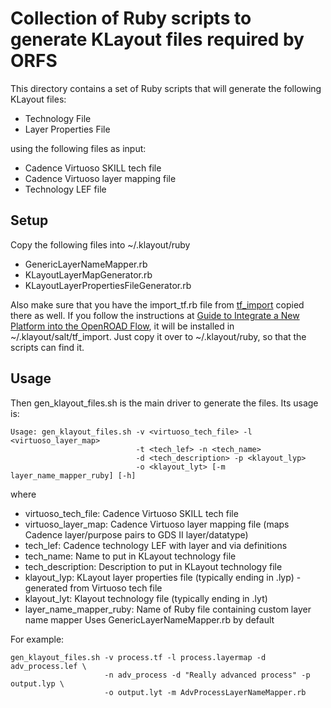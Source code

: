 # Collection of Ruby scripts to generate KLayout files required by ORFS

This directory contains a set of Ruby scripts that will generate the following KLayout files:

- Technology File
- Layer Properties File

using the following files as input:

- Cadence Virtuoso SKILL tech file
- Cadence Virtuoso layer mapping file
- Technology LEF file

## Setup
Copy the following files into ~/.klayout/ruby

- GenericLayerNameMapper.rb
- KLayoutLayerMapGenerator.rb
- KLayoutLayerPropertiesFileGenerator.rb

Also make sure that you have the import_tf.rb file from [tf_import](https://github.com/klayoutmatthias/tf_import) copied there as well. If you follow the instructions at [Guide to Integrate a New Platform into the OpenROAD Flow](https://openroad-flow-scripts.readthedocs.io/en/latest/contrib/PlatformBringUp.html#klayout-properties-file), it will be installed in ~/.klayout/salt/tf_import. Just copy it over to ~/.klayout/ruby, so that the scripts can find it.

## Usage
Then gen_klayout_files.sh is the main driver to generate the files. Its usage is:

```
Usage: gen_klayout_files.sh -v <virtuoso_tech_file> -l <virtuoso_layer_map>
                            -t <tech_lef> -n <tech_name>
                            -d <tech_description> -p <klayout_lyp>
                            -o <klayout_lyt> [-m layer_name_mapper_ruby] [-h]
```

where

- virtuoso_tech_file: Cadence Virtuoso SKILL tech file
- virtuoso_layer_map: Cadence Virtuoso layer mapping file (maps Cadence
                     layer/purpose pairs to GDS II layer/datatype)
- tech_lef: Cadence technology LEF with layer and via definitions
- tech_name: Name to put in KLayout technology file
- tech_description: Description to put in KLayout technology file
- klayout_lyp: KLayout layer properties file (typically ending in .lyp) -
              generated from Virtuoso tech file
- klayout_lyt: Klayout technology file (typically ending in .lyt)
- layer_name_mapper_ruby: Name of Ruby file containing custom layer name mapper
                         Uses GenericLayerNameMapper.rb by default

For example:

```
gen_klayout_files.sh -v process.tf -l process.layermap -d adv_process.lef \
                     -n adv_process -d "Really advanced process" -p output.lyp \
                     -o output.lyt -m AdvProcessLayerNameMapper.rb
```



